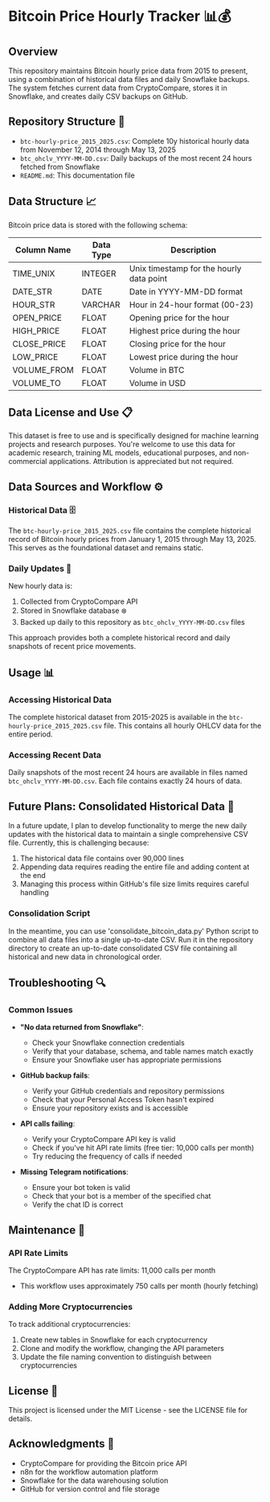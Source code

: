# Bitcoin Price Hourly Tracker 📊💰

## Overview
This repository maintains Bitcoin hourly price data from 2015 to present, using a combination of historical data files and daily Snowflake backups. The system fetches current data from CryptoCompare, stores it in Snowflake, and creates daily CSV backups on GitHub.

## Repository Structure 📁
- `btc-hourly-price_2015_2025.csv`: Complete 10y historical hourly data from November 12, 2014 through May 13, 2025
- `btc_ohclv_YYYY-MM-DD.csv`: Daily backups of the most recent 24 hours fetched from Snowflake
- `README.md`: This documentation file

## Data Structure 📈
Bitcoin price data is stored with the following schema:

| Column Name | Data Type | Description |
|-------------|-----------|-------------|
| TIME_UNIX   | INTEGER   | Unix timestamp for the hourly data point |
| DATE_STR    | DATE      | Date in YYYY-MM-DD format |
| HOUR_STR    | VARCHAR   | Hour in 24-hour format (00-23) |
| OPEN_PRICE  | FLOAT     | Opening price for the hour |
| HIGH_PRICE  | FLOAT     | Highest price during the hour |
| CLOSE_PRICE | FLOAT     | Closing price for the hour |
| LOW_PRICE   | FLOAT     | Lowest price during the hour |
| VOLUME_FROM | FLOAT     | Volume in BTC |
| VOLUME_TO   | FLOAT     | Volume in USD |

## Data License and Use 📋
This dataset is free to use and is specifically designed for machine learning projects and research purposes. You're welcome to use this data for academic research, training ML models, educational purposes, and non-commercial applications. Attribution is appreciated but not required.

## Data Sources and Workflow ⚙️

### Historical Data 🗄️
The `btc-hourly-price_2015_2025.csv` file contains the complete historical record of Bitcoin hourly prices from January 1, 2015 through May 13, 2025. This serves as the foundational dataset and remains static.

### Daily Updates 🔄
New hourly data is:
1. Collected from CryptoCompare API
2. Stored in Snowflake database ❄️
3. Backed up daily to this repository as `btc_ohclv_YYYY-MM-DD.csv` files

This approach provides both a complete historical record and daily snapshots of recent price movements.

## Usage 📊

### Accessing Historical Data
The complete historical dataset from 2015-2025 is available in the `btc-hourly-price_2015_2025.csv` file. This contains all hourly OHLCV data for the entire period.

### Accessing Recent Data
Daily snapshots of the most recent 24 hours are available in files named `btc_ohclv_YYYY-MM-DD.csv`. Each file contains exactly 24 hours of data.

## Future Plans: Consolidated Historical Data 🔮

In a future update, I plan to develop functionality to merge the new daily updates with the historical data to maintain a single comprehensive CSV file. Currently, this is challenging because:

1. The historical data file contains over 90,000 lines
2. Appending data requires reading the entire file and adding content at the end
3. Managing this process within GitHub's file size limits requires careful handling

### Consolidation Script

In the meantime, you can use 'consolidate_bitcoin_data.py' Python script to combine all data files into a single up-to-date CSV. Run it in the repository directory to create an up-to-date consolidated CSV file containing all historical and new data in chronological order.

## Troubleshooting 🔍

### Common Issues

- **"No data returned from Snowflake"**: 
  - Check your Snowflake connection credentials
  - Verify that your database, schema, and table names match exactly
  - Ensure your Snowflake user has appropriate permissions

- **GitHub backup fails**: 
  - Verify your GitHub credentials and repository permissions
  - Check that your Personal Access Token hasn't expired
  - Ensure your repository exists and is accessible

- **API calls failing**:
  - Verify your CryptoCompare API key is valid
  - Check if you've hit API rate limits (free tier: 10,000 calls per month)
  - Try reducing the frequency of calls if needed

- **Missing Telegram notifications**:
  - Ensure your bot token is valid
  - Check that your bot is a member of the specified chat
  - Verify the chat ID is correct

## Maintenance 🔧

### API Rate Limits
The CryptoCompare API has rate limits: 11,000 calls per month
- This workflow uses approximately 750 calls per month (hourly fetching)

### Adding More Cryptocurrencies
To track additional cryptocurrencies:
1. Create new tables in Snowflake for each cryptocurrency
2. Clone and modify the workflow, changing the API parameters
3. Update the file naming convention to distinguish between cryptocurrencies

## License 📄
This project is licensed under the MIT License - see the LICENSE file for details.

## Acknowledgments 🙏
- CryptoCompare for providing the Bitcoin price API
- n8n for the workflow automation platform
- Snowflake for the data warehousing solution
- GitHub for version control and file storage
